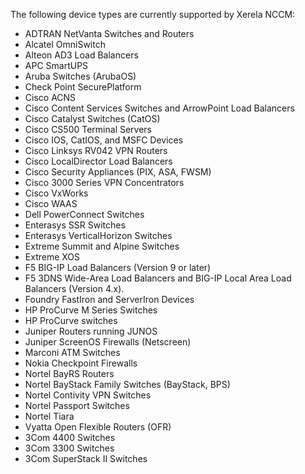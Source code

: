 The following device types are currently supported by Xerela NCCM:


  * ADTRAN NetVanta Switches and Routers
  * Alcatel OmniSwitch
  * Alteon AD3 Load Balancers
  * APC SmartUPS
  * Aruba Switches (ArubaOS)
  * Check Point SecurePlatform
  * Cisco ACNS
  * Cisco Content Services Switches and ArrowPoint Load Balancers
  * Cisco Catalyst Switches (CatOS)
  * Cisco CS500 Terminal Servers
  * Cisco IOS, CatIOS, and MSFC Devices
  * Cisco Linksys RV042 VPN Routers
  * Cisco LocalDirector Load Balancers
  * Cisco Security Appliances (PIX, ASA, FWSM)
  * Cisco 3000 Series VPN Concentrators
  * Cisco VxWorks
  * Cisco WAAS
  * Dell PowerConnect Switches
  * Enterasys SSR Switches
  * Enterasys VerticalHorizon Switches
  * Extreme Summit and Alpine Switches
  * Extreme XOS
  * F5 BIG-IP Load Balancers (Version 9 or later)
  * F5 3DNS Wide-Area Load Balancers and BIG-IP Local Area Load Balancers (Version 4.x).
  * Foundry FastIron and ServerIron Devices
  * HP ProCurve M Series Switches
  * HP ProCurve switches
  * Juniper Routers running JUNOS
  * Juniper ScreenOS Firewalls (Netscreen)
  * Marconi ATM Switches
  * Nokia Checkpoint Firewalls
  * Nortel BayRS Routers
  * Nortel BayStack Family Switches (BayStack, BPS)
  * Nortel Contivity VPN Switches
  * Nortel Passport Switches
  * Nortel Tiara
  * Vyatta Open Flexible Routers (OFR)
  * 3Com 4400 Switches
  * 3Com 3300 Switches
  * 3Com SuperStack II Switches